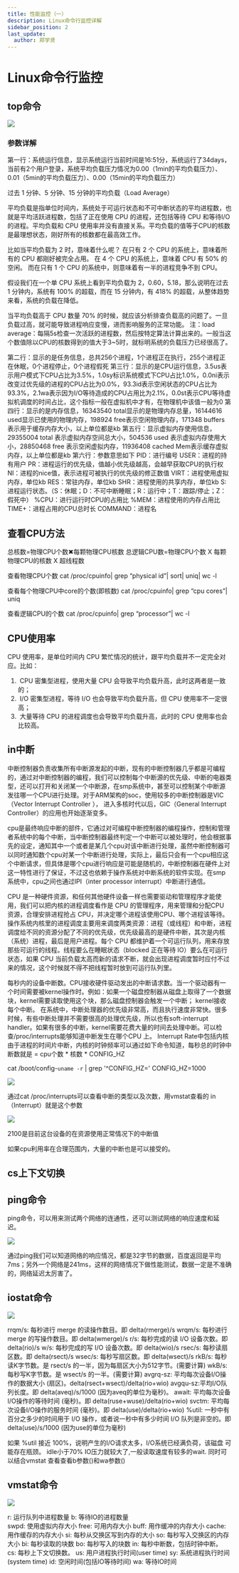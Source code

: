 ```yaml
---
title: 性能监控（一）
description: Linux命令行监控详解
sidebar_position: 2
last_update:
  author: 郑学贤
---
```


# Linux命令行监控

## top命令

![](@site/static/img/test_img/2022-08-08-13-58-45.png)

### 参数详解
第一行：系统运行信息，显示系统运行当前时间是16:51分，系统运行了34days，当前有2个用户登录，系统平均负载压力情况为0.00（1min的平均负载压力）、0.01（5min的平均负载压力）、0.00（15min的平均负载压力）

过去 1 分钟、5 分钟、15 分钟的平均负载（Load Average）

平均负载是指单位时间内，系统处于可运行状态和不可中断状态的平均进程数，也就是平均活跃进程数，包括了正在使用 CPU 的进程，还包括等待 CPU 和等待I/O 的进程。平均负载和 CPU 使用率并没有直接关系。平均负载的值等于CPU的核数是最理想状态，刚好所有的核数都在最高效工作。

比如当平均负载为 2 时，意味着什么呢？
在只有 2 个 CPU 的系统上，意味着所有的 CPU 都刚好被完全占用。
在 4 个 CPU 的系统上，意味着 CPU 有 50% 的空闲。
而在只有 1 个 CPU 的系统中，则意味着有一半的进程竞争不到 CPU。

假设我们在一个单 CPU 系统上看到平均负载为 2，0.60，5.18，那么说明在过去 1 分钟内，系统有 100% 的超载，而在 15 分钟内，有 418% 的超载，从整体趋势来看，系统的负载在降低。

当平均负载高于 CPU 数量 70% 的时候，就应该分析排查负载高的问题了。一旦负载过高，就可能导致进程响应变慢，进而影响服务的正常功能。
注：load average：每隔5s检查一次活跃的进程数，然后按特定算法计算出来的。一般当这个数值除以CPU的核数得到的值大于3~5时，就标明系统的负载压力已经很高了。


第二行：显示的是任务信息，总共256个进程，1个进程正在执行，255个进程正在休眠，0个进程停止，0个进程假死
第三行：显示的是CPU运行信息，3.5us表示用户模式下CPU占比为3.5%，1.0sy标识系统模式下CPU占比1.0%，0.0ni表示改变过优先级的进程的CPU占比为0.0%，93.3id表示空闲状态的CPU占比为93.3%，2.1wa表示因为I/O等待造成的CPU占用比为2.1%，0.0st表示CPU等待虚拟机调度的时间占比，这个指标一般在虚拟机中才有，在物理机中该值一般为0
第四行：显示的是内存信息，16343540 total显示的是物理内存总量，16144616 used显示已使用的物理内存，198924 free表示空闲物理内存，171348 buffers 表示用于缓存内存大小，以上单位都是kb
第五行：显示虚拟内存使用信息，29355004 total 表示虚拟内存空间总大小，504536 used 表示虚拟内存使用大小，28850468 free 表示空闲虚拟内存，11936408 cached Mem表示缓存虚拟内存，以上单位都是kb
第六行：参数意思如下
PID：进行编号
USER：进程的持有用户
PR：进程运行的优先级，值越小优先级越高，会越早获取CPU的执行权
NI：进程的nice值，表示进程可被执行的优先级的修正数值
VIRT：进程使用虚拟内存，单位kb
RES：常驻内存，单位kb
SHR：进程使用的共享内存，单位kb
S:进程运行状态。（S：休眠；D：不可中断睡眠；R：运行中；T：跟踪/停止；Z：假死中）
%CPU：进行运行时CPU的占用比
%MEM：进程使用的内存占用比
TIME+：进程占用的CPU总时长
COMMAND：进程名

## 查看CPU方法

总核数=物理CPU个数✖每颗物理CPU核数
总逻辑CPU数=物理CPU个数 X 每颗物理CPU的核数 X 超线程数

查看物理CPU个数
    cat /proc/cpuinfo| grep “physical id”| sort| uniq| wc -l

查看每个物理CPU中core的个数(即核数)
    cat /proc/cpuinfo| grep “cpu cores”| uniq

查看逻辑CPU的个数
    cat /proc/cpuinfo| grep “processor”| wc -l


## CPU使用率

CPU 使用率，是单位时间内 CPU 繁忙情况的统计，跟平均负载并不一定完全对应。比如：

1. ​	CPU 密集型进程，使用大量 CPU 会导致平均负载升高，此时这两者是一致的；
2. ​	I/O 密集型进程，等待 I/O 也会导致平均负载升高，但 CPU 使用率不一定很高；
3. ​	大量等待 CPU 的进程调度也会导致平均负载升高，此时的 CPU 使用率也会比较高。

## in中断

中断控制器负责收集所有中断源发起的中断，现有的中断控制器几乎都是可编程的，通过对中断控制器的编程，我们可以控制每个中断源的优先级、中断的电器类型，还可以打开和关闭某一个中断源，在smp系统中，甚至可以控制某个中断源发往哪一个CPU进行处理。对于ARM架构的soc，使用较多的中断控制器是VIC（Vector Interrupt Controller ）， 进入多核时代以后，GIC（General Interrupt Controller）的应用也开始逐渐变多。

cpu是最终响应中断的部件，它通过对可编程中断控制器的编程操作，控制和管理者系统中的每个中断，当中断控制器最终判定一个中断可以被处理时，他会根据事先的设定，通知其中一个或者是某几个cpu对该中断进行处理，虽然中断控制器可以同时通知数个cpu对某一个中断进行处理，实际上，最后只会有一个cpu相应这个中断请求，但具体是哪个cpu进行响应是可能是随机的，中断控制器在硬件上对这一特性进行了保证，不过这也依赖于操作系统对中断系统的软件实现。在smp系统中，cpu之间也通过IPI（inter processor interrupt）中断进行通信。

CPU 是一种硬件资源，和任何其他硬件设备一样也需要驱动和管理程序才能使用，我们可以把内核的进程调度看作是 CPU 的管理程序，用来管理和分配CPU 资源，合理安排进程抢占 CPU，并决定哪个进程该使用CPU、哪个进程该等待。操作系统内核里的进程调度主要用来调度两类资源：进程（或线程）和中断，进程调度给不同的资源分配了不同的优先级，优先级最高的是硬件中断，其次是内核（系统）进程，最后是用户进程。每个 CPU 都维护着一个可运行队列，用来存放那些可运行的线程。线程要么在睡眠状态（blocked 正在等待 IO）要么在可运行状态，如果 CPU 当前负载太高而新的请求不断，就会出现进程调度暂时应付不过来的情况，这个时候就不得不把线程暂时放到可运行队列里。

每秒内的设备中断数。CPU接收硬件驱动发出的中断请求数。当一个驱动器有一个时间需要被kernel操作时。例如：如果一个磁盘控制器从磁盘上取得了一个数据块，kernel需要读取使用这个块，那么磁盘控制器会触发一个中断； kernel接收每个中断。
在系统中，中断处理器的优先级非常高，而且执行速度非常快。很多时候，有些中断处理并不需要很高的处理优先级，所以也有soft-interrupt handler。如果有很多的中断，kernel需要花费大量的时间去处理中断。可以检查/proc/interrupts能够知道中断发生在哪个CPU 上。
Interrupt Rate中包括内核由于进程的时间片中断，内核的时钟频率可以通过如下命令知道，每秒总的时钟中断数就是 = cpu个数 * 核数 * CONFIG_HZ

cat /boot/config-`uname -r` | grep '^CONFIG_HZ='
CONFIG_HZ=1000

![](@site/static/img/test_img/2022-08-08-14-09-24.png)

通过cat /proc/interrupts可以查看中断的类型以及次数，用vmstat查看的 in（Interrupt）就是这个参数

![](@site/static/img/test_img/2022-08-08-14-09-58.png)

2100是目前这台设备的在资源使用正常情况下的中断值

如果cpu利用率在合理范围内，大量的中断也是可以接受的。

## cs上下文切换



## ping命令

ping命令，可以用来测试两个网络的连通性，还可以测试网络的响应速度和延迟。

![](@site/static/img/test_img/2022-08-08-14-11-34.png)

通过ping我们可以知道网络的响应情况，都是32字节的数据，百度返回是平均7ms；另外一个网络是241ms，这样的网络情况下做性能测试，数据一定是不准确的，网络延迟太厉害了。

## iostat命令

![](@site/static/img/test_img/2022-08-08-14-13-43.png)

rrqm/s:   每秒进行 merge 的读操作数目。即 delta(rmerge)/s
wrqm/s:  每秒进行 merge 的写操作数目。即 delta(wmerge)/s
r/s:           每秒完成的读 I/O 设备次数。即 delta(rio)/s
w/s:         每秒完成的写 I/O 设备次数。即 delta(wio)/s
rsec/s:    每秒读扇区数。即 delta(rsect)/s
wsec/s:  每秒写扇区数。即 delta(wsect)/s
rkB/s:     每秒读K字节数。是 rsect/s 的一半，因为每扇区大小为512字节。(需要计算)
wkB/s:    每秒写K字节数。是 wsect/s 的一半。(需要计算)
avgrq-sz: 平均每次设备I/O操作的数据大小 (扇区)。delta(rsect+wsect)/delta(rio+wio)
avgqu-sz:平均I/O队列长度。即 delta(aveq)/s/1000 (因为aveq的单位为毫秒)。
await:    平均每次设备I/O操作的等待时间 (毫秒)。即 delta(ruse+wuse)/delta(rio+wio)
svctm:   平均每次设备I/O操作的服务时间 (毫秒)。即 delta(use)/delta(rio+wio)
%util:      一秒中有百分之多少的时间用于 I/O 操作，或者说一秒中有多少时间 I/O 队列是非空的。即 delta(use)/s/1000 (因为use的单位为毫秒)

如果 %util 接近 100%，说明产生的I/O请求太多，I/O系统已经满负荷，该磁盘
可能存在瓶颈。
idle小于70% IO压力就较大了,一般读取速度有较多的wait.
同时可以结合vmstat 查看查看b参数()和wa参数()

## vmstat命令

![](@site/static/img/test_img/2022-08-08-14-14-38.png)

r: 运行队列中进程数量
b: 等待IO的进程数量                             
swpd: 使用虚拟内存大小
free: 可用内存大小
buff: 用作缓冲的内存大小
cache: 用作缓存的内存大小
si: 每秒从交换区写到内存的大小
so: 每秒写入交换区的内存大小
bi: 每秒读取的块数
bo: 每秒写入的块数
in: 每秒中断数，包括时钟中断。
cs: 每秒上下文切换数。
us: 用户进程执行时间(user time)
sy: 系统进程执行时间(system time)
id: 空闲时间(包括IO等待时间)
wa: 等待IO时间